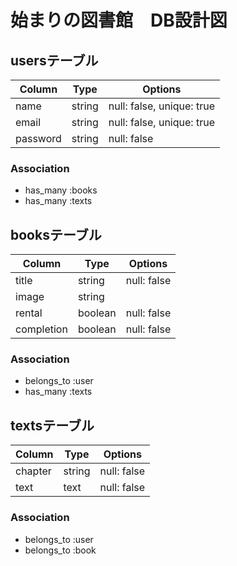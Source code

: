# 始まりの図書館　DB設計図
## usersテーブル
|Column|Type|Options|
|------|----|-------|
|name|string|null: false, unique: true|
|email|string|null: false, unique: true|
|password|string|null: false|
### Association
- has_many :books
- has_many :texts

## booksテーブル
|Column|Type|Options|
|------|----|-------|
|title|string|null: false|
|image|string||
|rental|boolean|null: false|
|completion|boolean|null: false|
### Association
- belongs_to :user
- has_many :texts

## textsテーブル
|Column|Type|Options|
|------|----|-------|
|chapter|string|null: false|
|text|text|null: false|
### Association
- belongs_to :user
- belongs_to :book